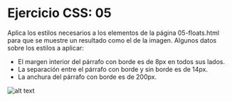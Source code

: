 
# Ejercicio CSS: 05

Aplica los estilos necesarios a los elementos de la página 05-floats.html para que se muestre un resultado como el de la imagen. Algunos datos sobre los estilos a aplicar:

* El margen interior del párrafo con borde es de 8px en todos sus lados.
* La separación entre el párrafo con borde y sin borde es de 14px.
* La anchura del párrafo con borde es de 200px.

![alt text](https://github.com/jvadillo/iw-ejercicios-css/blob/master/05/resultado.png "Resultado final")
